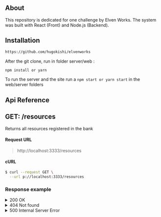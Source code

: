 ## About

This repository is dedicated for one challenge by Elven Works.
The system was built with React (Front) and Node.js (Backend).

## Installation
  ```sh
  https://github.com/hugokishi/elvenworks
  ```
  After the git clone, run in folder server/web :
  ```sh
  npm install or yarn
  ```
  
To run the server and the site run a ``` npm start or yarn start ``` in the web/server folders
  
## Api Reference


## GET: /resources

Returns all resources registered in the bank

#### Request URL

> http://localhost:3333/resources

#### cURL

```sh
$ curl --request GET \
  --url p://localhost:3333/resources
```

### Response example

<details>
<summary>200 OK</summary>

```js
{
  "id": "1",
  "name": "My Name",
  "type": "My Type",
  "createdAt": "My Time",
  "updatedAt": "My Time"
}
```

</details>

<details>
<summary>404 Not found</summary>

```js
{
  "message": "Detalhes do erro"
}
```

</details>

<details>
<summary>500 Internal Server Error</summary>

```js
{
  "message": "Detalhes do erro"
}
```

</details>
